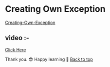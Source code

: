 # Creating Own Exception

[Creating-Own-Exception](#Creating-Own-Exception)

## video :-

[Click Here](https://drive.google.com/file/d/1xzrq_ogZkRVQATS59k-ckTDsc9XVX4LW/view?usp=sharing)

Thank you. :sunglasses:
Happy learning  :wave:
[Back to top](#Creating-Own-Exception)
